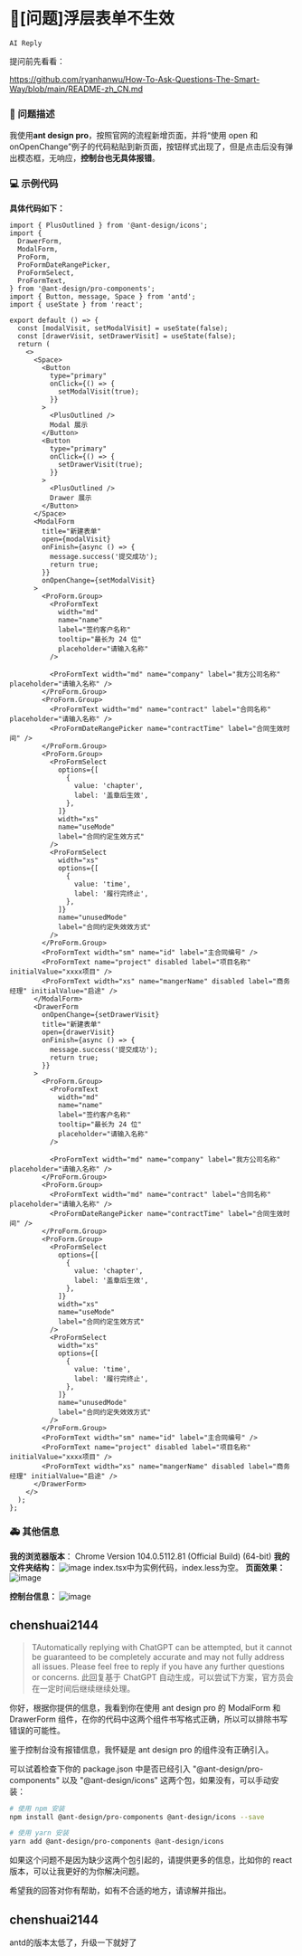 # 🧐[问题]浮层表单不生效

`AI Reply`

提问前先看看：

https://github.com/ryanhanwu/How-To-Ask-Questions-The-Smart-Way/blob/main/README-zh_CN.md

### 🧐 问题描述

我使用**ant design pro**，按照官网的流程新增页面，并将“使用 open 和 onOpenChange”例子的代码粘贴到新页面，按钮样式出现了，但是点击后没有弹出模态框，无响应，**控制台也无具体报错**。

### 💻 示例代码

**具体代码如下：**

```
import { PlusOutlined } from '@ant-design/icons';
import {
  DrawerForm,
  ModalForm,
  ProForm,
  ProFormDateRangePicker,
  ProFormSelect,
  ProFormText,
} from '@ant-design/pro-components';
import { Button, message, Space } from 'antd';
import { useState } from 'react';

export default () => {
  const [modalVisit, setModalVisit] = useState(false);
  const [drawerVisit, setDrawerVisit] = useState(false);
  return (
    <>
      <Space>
        <Button
          type="primary"
          onClick={() => {
            setModalVisit(true);
          }}
        >
          <PlusOutlined />
          Modal 展示
        </Button>
        <Button
          type="primary"
          onClick={() => {
            setDrawerVisit(true);
          }}
        >
          <PlusOutlined />
          Drawer 展示
        </Button>
      </Space>
      <ModalForm
        title="新建表单"
        open={modalVisit}
        onFinish={async () => {
          message.success('提交成功');
          return true;
        }}
        onOpenChange={setModalVisit}
      >
        <ProForm.Group>
          <ProFormText
            width="md"
            name="name"
            label="签约客户名称"
            tooltip="最长为 24 位"
            placeholder="请输入名称"
          />

          <ProFormText width="md" name="company" label="我方公司名称" placeholder="请输入名称" />
        </ProForm.Group>
        <ProForm.Group>
          <ProFormText width="md" name="contract" label="合同名称" placeholder="请输入名称" />
          <ProFormDateRangePicker name="contractTime" label="合同生效时间" />
        </ProForm.Group>
        <ProForm.Group>
          <ProFormSelect
            options={[
              {
                value: 'chapter',
                label: '盖章后生效',
              },
            ]}
            width="xs"
            name="useMode"
            label="合同约定生效方式"
          />
          <ProFormSelect
            width="xs"
            options={[
              {
                value: 'time',
                label: '履行完终止',
              },
            ]}
            name="unusedMode"
            label="合同约定失效效方式"
          />
        </ProForm.Group>
        <ProFormText width="sm" name="id" label="主合同编号" />
        <ProFormText name="project" disabled label="项目名称" initialValue="xxxx项目" />
        <ProFormText width="xs" name="mangerName" disabled label="商务经理" initialValue="启途" />
      </ModalForm>
      <DrawerForm
        onOpenChange={setDrawerVisit}
        title="新建表单"
        open={drawerVisit}
        onFinish={async () => {
          message.success('提交成功');
          return true;
        }}
      >
        <ProForm.Group>
          <ProFormText
            width="md"
            name="name"
            label="签约客户名称"
            tooltip="最长为 24 位"
            placeholder="请输入名称"
          />

          <ProFormText width="md" name="company" label="我方公司名称" placeholder="请输入名称" />
        </ProForm.Group>
        <ProForm.Group>
          <ProFormText width="md" name="contract" label="合同名称" placeholder="请输入名称" />
          <ProFormDateRangePicker name="contractTime" label="合同生效时间" />
        </ProForm.Group>
        <ProForm.Group>
          <ProFormSelect
            options={[
              {
                value: 'chapter',
                label: '盖章后生效',
              },
            ]}
            width="xs"
            name="useMode"
            label="合同约定生效方式"
          />
          <ProFormSelect
            width="xs"
            options={[
              {
                value: 'time',
                label: '履行完终止',
              },
            ]}
            name="unusedMode"
            label="合同约定失效效方式"
          />
        </ProForm.Group>
        <ProFormText width="sm" name="id" label="主合同编号" />
        <ProFormText name="project" disabled label="项目名称" initialValue="xxxx项目" />
        <ProFormText width="xs" name="mangerName" disabled label="商务经理" initialValue="启途" />
      </DrawerForm>
    </>
  );
};

```

### 🚑 其他信息

**我的浏览器版本**： Chrome Version 104.0.5112.81 (Official Build) (64-bit)
**我的文件夹结构：**
![image](https://user-images.githubusercontent.com/30246133/219313028-579f221b-11af-4664-8225-0860f43fd1df.png)
index.tsx中为实例代码，index.less为空。
**页面效果：**
![image](https://user-images.githubusercontent.com/30246133/219313332-3bf01f34-dbbc-4165-98d5-4c45fb89b950.png)

**控制台信息：**
![image](https://user-images.githubusercontent.com/30246133/219313790-9e3c5fcb-8603-4635-8c7b-c33fbc1c5383.png)

## chenshuai2144

> TAutomatically replying with ChatGPT can be attempted, but it cannot be guaranteed to be completely accurate and may not fully address all issues. Please feel free to reply if you have any further questions or concerns.
> 此回复基于 ChatGPT 自动生成，可以尝试下方案，官方员会在一定时间后继续继续处理。

你好，根据你提供的信息，我看到你在使用 ant design pro 的 ModalForm 和 DrawerForm 组件，在你的代码中这两个组件书写格式正确，所以可以排除书写错误的可能性。

鉴于控制台没有报错信息，我怀疑是 ant design pro 的组件没有正确引入。

可以试着检查下你的 package.json 中是否已经引入 "@ant-design/pro-components" 以及 "@ant-design/icons" 这两个包，如果没有，可以手动安装：

```sh
# 使用 npm 安装
npm install @ant-design/pro-components @ant-design/icons --save

# 使用 yarn 安装
yarn add @ant-design/pro-components @ant-design/icons
```

如果这个问题不是因为缺少这两个包引起的，请提供更多的信息，比如你的 react 版本，可以让我更好的为你解决问题。

希望我的回答对你有帮助，如有不合适的地方，请谅解并指出。

## chenshuai2144

antd的版本太低了，升级一下就好了
